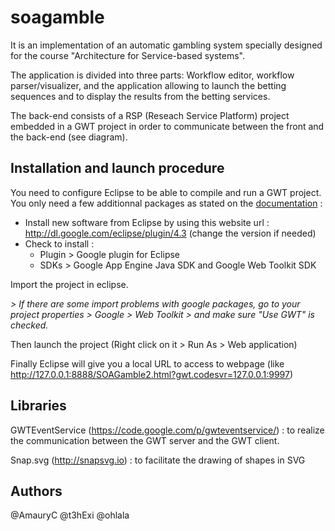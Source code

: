 soagamble
=========

It is an implementation of an automatic gambling system specially designed for the course "Architecture for Service-based systems".

The application is divided into three parts: Workflow editor, workflow parser/visualizer, and the application allowing to launch the betting sequences and to display the results from the betting services.

The back-end consists of a RSP (Reseach Service Platform) project embedded in a GWT project in order to communicate between the front and the back-end (see diagram).


## Installation and launch procedure


You need to configure Eclipse to be able to compile and run a GWT project. You only need a few additionnal packages as stated on the [documentation](http://www.gwtproject.org/usingeclipse.html) : 
- Install new software from Eclipse by using this website url : http://dl.google.com/eclipse/plugin/4.3 (change the version if needed)
- Check to install :
    - Plugin > Google plugin for Eclipse
    - SDKs > Google App Engine Java SDK and Google Web Toolkit SDK

Import the project in eclipse.

*> If there are some import problems with google packages, go to your project properties > Google > Web Toolkit > and make sure "Use GWT" is checked.*

Then launch the project (Right click on it > Run As > Web application)

Finally Eclipse will give you a local URL to access to webpage (like http://127.0.0.1:8888/SOAGamble2.html?gwt.codesvr=127.0.0.1:9997)


## Libraries

GWTEventService (https://code.google.com/p/gwteventservice/) : to realize the communication between the GWT server and the GWT client.

Snap.svg (http://snapsvg.io) : to facilitate the drawing of shapes in SVG


## Authors


@AmauryC
@t3hExi
@ohlala